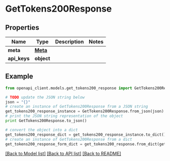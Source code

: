 # GetTokens200Response


## Properties
Name | Type | Description | Notes
------------ | ------------- | ------------- | -------------
**meta** | [**Meta**](Meta.md) |  | 
**api_keys** | **object** |  | 

## Example

```python
from openapi_client.models.get_tokens200_response import GetTokens200Response

# TODO update the JSON string below
json = "{}"
# create an instance of GetTokens200Response from a JSON string
get_tokens200_response_instance = GetTokens200Response.from_json(json)
# print the JSON string representation of the object
print GetTokens200Response.to_json()

# convert the object into a dict
get_tokens200_response_dict = get_tokens200_response_instance.to_dict()
# create an instance of GetTokens200Response from a dict
get_tokens200_response_form_dict = get_tokens200_response.from_dict(get_tokens200_response_dict)
```
[[Back to Model list]](../README.md#documentation-for-models) [[Back to API list]](../README.md#documentation-for-api-endpoints) [[Back to README]](../README.md)


